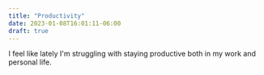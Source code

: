 ```yaml
---
title: "Productivity"
date: 2023-01-08T16:01:11-06:00
draft: true
---
```


I feel like lately I'm struggling with staying productive both in my work and personal life.  